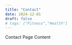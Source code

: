 ```yaml
---
title: "Contact"
date: 2024-12-01
draft: false
# tags: ["Fitness","Health"]
---
```

Contact Page Content
